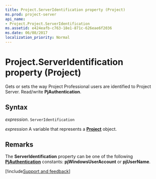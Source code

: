 ```yaml
---
title: Project.ServerIdentification property (Project)
ms.prod: project-server
api_name:
- Project.Project.ServerIdentification
ms.assetid: e424eafb-c763-18e1-871c-626eae6f2036
ms.date: 06/08/2017
localization_priority: Normal
---
```



# Project.ServerIdentification property (Project)

Gets or sets the way Project Professional users are identified to Project Server. Read/write  **PjAuthentication**.


## Syntax

_expression_. `ServerIdentification`

_expression_ A variable that represents a **[Project](project.project.md)** object.


## Remarks

The  **ServerIdentification** property can be one of the following **[PjAuthentication](Project.PjAuthentication.md)** constants: **pjWindowsUserAccount** or **pjUserName**.

[!include[Support and feedback](~/includes/feedback-boilerplate.md)]